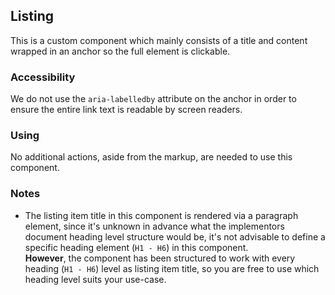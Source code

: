 ## Listing

This is a custom component which mainly consists of a title and content wrapped in an anchor
so the full element is clickable.

### Accessibility

We do not use the `aria-labelledby` attribute on the anchor in order to ensure the entire link text is readable by screen readers.

### Using

No additional actions, aside from the markup, are needed to use this component.

### Notes

* The listing item title in this component is rendered via a paragraph element, since it's unknown in advance what the implementors document heading level structure would be, it's not advisable to define a specific heading element (`H1 - H6`) in this component.<br>
**However**, the component has been structured to work with every heading (`H1 - H6`) level as listing item title, so you are free to use which heading level suits your use-case.

